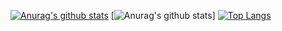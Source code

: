 [![Anurag's github stats](https://github-readme-stats.vercel.app/api?username=zhahu315)](https://github.com/anuraghazra/github-readme-stats)
[![Anurag's github stats](https://github-readme-stats.vercel.app/api?username=zhahu315&show_icons=true)]
[![Top Langs](https://github-readme-stats.vercel.app/api/top-langs/?username=zhahu315)](https://github.com/anuraghazra/github-readme-stats)
